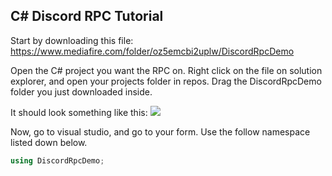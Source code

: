 ## C# Discord RPC Tutorial
Start by downloading this file: https://www.mediafire.com/folder/oz5emcbi2uplw/DiscordRpcDemo

Open the C# project you want the RPC on. Right click on the file on solution explorer, and open your projects folder in repos. Drag the DiscordRpcDemo folder you just downloaded inside.

It should look something like this:
![](https://user-images.githubusercontent.com/46585903/124998022-86231500-e000-11eb-8902-3a18ab2a7875.png)

Now, go to visual studio, and go to your form. Use the follow namespace listed down below.
```csharp
using DiscordRpcDemo;
```


